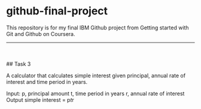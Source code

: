 # github-final-project

This repository is for my final IBM Github project from Getting started with Git and Github on Coursera.

-----------------------------------
<br>
<br>
## Task 3

A calculator that calculates simple interest given principal, annual rate of interest and time period in years.

Input:
   p, principal amount
   t, time period in years
   r, annual rate of interest
Output
   simple interest = p*t*r
